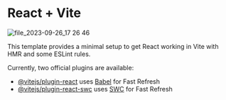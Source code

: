 # React + Vite
![file_2023-09-26_17 26 46](https://github.com/SatyaJay07/Online-IDE/assets/90130760/7edd03e9-dd6e-4163-8fc9-600693f47457)

This template provides a minimal setup to get React working in Vite with HMR and some ESLint rules.

Currently, two official plugins are available:

- [@vitejs/plugin-react](https://github.com/vitejs/vite-plugin-react/blob/main/packages/plugin-react/README.md) uses [Babel](https://babeljs.io/) for Fast Refresh
- [@vitejs/plugin-react-swc](https://github.com/vitejs/vite-plugin-react-swc) uses [SWC](https://swc.rs/) for Fast Refresh
